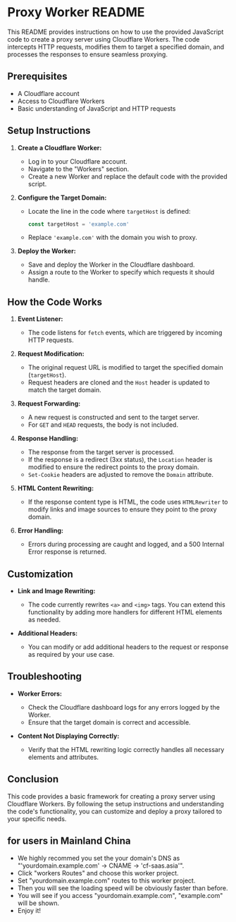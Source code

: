 # Proxy Worker README

This README provides instructions on how to use the provided JavaScript code to create a proxy server using Cloudflare Workers. The code intercepts HTTP requests, modifies them to target a specified domain, and processes the responses to ensure seamless proxying.

## Prerequisites

- A Cloudflare account
- Access to Cloudflare Workers
- Basic understanding of JavaScript and HTTP requests

## Setup Instructions

1. **Create a Cloudflare Worker:**
   - Log in to your Cloudflare account.
   - Navigate to the "Workers" section.
   - Create a new Worker and replace the default code with the provided script.

2. **Configure the Target Domain:**
   - Locate the line in the code where `targetHost` is defined:
     ```javascript
     const targetHost = 'example.com'
     ```
   - Replace `'example.com'` with the domain you wish to proxy.

3. **Deploy the Worker:**
   - Save and deploy the Worker in the Cloudflare dashboard.
   - Assign a route to the Worker to specify which requests it should handle.

## How the Code Works

1. **Event Listener:**
   - The code listens for `fetch` events, which are triggered by incoming HTTP requests.

2. **Request Modification:**
   - The original request URL is modified to target the specified domain (`targetHost`).
   - Request headers are cloned and the `Host` header is updated to match the target domain.

3. **Request Forwarding:**
   - A new request is constructed and sent to the target server.
   - For `GET` and `HEAD` requests, the body is not included.

4. **Response Handling:**
   - The response from the target server is processed.
   - If the response is a redirect (3xx status), the `Location` header is modified to ensure the redirect points to the proxy domain.
   - `Set-Cookie` headers are adjusted to remove the `Domain` attribute.

5. **HTML Content Rewriting:**
   - If the response content type is HTML, the code uses `HTMLRewriter` to modify links and image sources to ensure they point to the proxy domain.

6. **Error Handling:**
   - Errors during processing are caught and logged, and a 500 Internal Error response is returned.

## Customization

- **Link and Image Rewriting:**
  - The code currently rewrites `<a>` and `<img>` tags. You can extend this functionality by adding more handlers for different HTML elements as needed.

- **Additional Headers:**
  - You can modify or add additional headers to the request or response as required by your use case.

## Troubleshooting

- **Worker Errors:**
  - Check the Cloudflare dashboard logs for any errors logged by the Worker.
  - Ensure that the target domain is correct and accessible.

- **Content Not Displaying Correctly:**
  - Verify that the HTML rewriting logic correctly handles all necessary elements and attributes.

## Conclusion

This code provides a basic framework for creating a proxy server using Cloudflare Workers. By following the setup instructions and understanding the code's functionality, you can customize and deploy a proxy tailored to your specific needs.

## for users in Mainland China

- We highly recommed you set the your domain's DNS as "'yourdomain.example.com' -> CNAME -> 'cf-saas.asia'".
- Click "workers Routes" and choose this worker project.
- Set "yourdomain.example.com" routes to this worker project.
- Then you will see the loading speed will be obviously faster than before.
- You will see if you access "yourdomain.example.com", "example.com" will be shown.
- Enjoy it!
